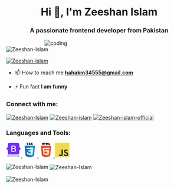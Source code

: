 <h1 align="center">Hi 👋, I'm Zeeshan Islam</h1>
<h3 align="center">A passionate frontend developer from Pakistan</h3>
<img align="right" alt="coding"width="400"src="https://img.freepik.com/premium-vector/programmer-concentrated-working-project-developing-programming-coding-technologies_569013-389.jpg"/>
<p align="left"> <img src="https://komarev.com/ghpvc/?username=Zeeshan-Islam&label=Profile%20views&color=0e75b6&style=flat" alt="Zeeshan-Islam" /> </p>

<p align="left"> <a href="https://github.com/ryo-ma/github-profile-trophy"><img src="https://github-profile-trophy.vercel.app/?username=Zeeshan-Islam1&theme=light" alt="Zeeshan-islam" /></a> </p>

- 📫 How to reach me **hahakm34555@gmail.com**

- ⚡ Fun fact **I am funny**

<h3 align="left">Connect with me:</h3>
<p align="left">
<a href="https://www.linkedin.com/in/zeeshan-islam-243393320/" target="blank"><img align="center" src="https://raw.githubusercontent.com/rahuldkjain/github-profile-readme-generator/master/src/images/icons/Social/linked-in-alt.svg" alt="Zeeshan-Islam" height="30" width="40" /></a>
<a href="https://www.facebook.com/zeexhan.ixlam/" target="blank"><img align="center" src="https://raw.githubusercontent.com/rahuldkjain/github-profile-readme-generator/master/src/images/icons/Social/facebook.svg" alt="Zeeshan-islam" height="30" width="40" /></a>
<a href="https://www.instagram.com/zixhu_/" target="blank"><img align="center" src="https://raw.githubusercontent.com/rahuldkjain/github-profile-readme-generator/master/src/images/icons/Social/instagram.svg" alt="Zeeshan-islam-official" height="30" width="40" /></a>
</p>

<h3 align="left">Languages and Tools:</h3>
<p align="left"> <a href="https://getbootstrap.com" target="_blank" rel="noreferrer"> <img src="https://raw.githubusercontent.com/devicons/devicon/master/icons/bootstrap/bootstrap-plain-wordmark.svg" alt="bootstrap" width="40" height="40"/> </a> <a href="https://www.w3schools.com/css/" target="_blank" rel="noreferrer"> <img src="https://raw.githubusercontent.com/devicons/devicon/master/icons/css3/css3-original-wordmark.svg" alt="css3" width="40" height="40"/> </a> <a href="https://www.w3.org/html/" target="_blank" rel="noreferrer"> <img src="https://raw.githubusercontent.com/devicons/devicon/master/icons/html5/html5-original-wordmark.svg" alt="html5" width="40" height="40"/> </a> <a href="https://developer.mozilla.org/en-US/docs/Web/JavaScript" target="_blank" rel="noreferrer"> <img src="https://raw.githubusercontent.com/devicons/devicon/master/icons/javascript/javascript-original.svg" alt="javascript" width="40" height="40"/> </a> </p>

<p><img align="left" src="https://github-readme-stats.vercel.app/api/top-langs?username=Zeeshan-Islam&show_icons=true&locale=en&layout=compact" alt="Zeeshan-Islam" /></p>

<p>&nbsp;<img align="center" src="https://github-readme-stats.vercel.app/api?username=Zeeshan-Islam&show_icons=true&locale=en" alt="Zeeshan-Islam" /></p>

<p><img align="center" src="https://github-readme-streak-stats.herokuapp.com/?user=Zeeshan-islam&" alt="Zeeshan-Islam" /></p>

